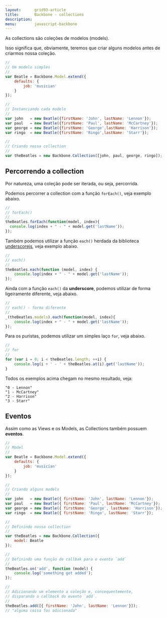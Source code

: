 ```yaml
---
layout:      grid93-article
title:       Backbone - collections
description: 
menu:        javascript-backbone
---
```


As collections são coleções de modelos (models).

Isso significa que, obviamente, teremos que criar alguns modelos antes de criarmos nossa coleção.

```javascript
//
// Um modelo simples
//
var Beatle = Backbone.Model.extend({
    defaults: {
        job: 'musician'
    }
});

//
// Instanciando cada modelo
//
var john   = new Beatle({firstName: 'John', lastName: 'Lennon'});
var paul   = new Beatle({firstName: 'Paul', lastName: 'McCartney'});
var george = new Beatle({firstName: 'George',lastName: 'Harrison'});
var ringo  = new Beatle({firstName: 'Ringo',lastName: 'Starr'});

//
// Criando nossa collection
//
var theBeatles = new Backbone.Collection([john, paul, george, ringo]);
```



Percorrendo a collection
---

Por natureza, uma coleção pode ser iterada, ou seja, percorrida.

Podemos percorrer a collection com a função `forEach()`, veja exemplo abaixo.

```javascript
//
// forEach()
//
theBeatles.forEach(function(model, index){
  console.log(index + " - " + model.get('lastName'));
});
```

Também podemos utilizar a função `each()` herdada da biblioteca [underscorejs](http://underscorejs.org/ "link-externo"), 
veja exemplo abaixo.

```javascript
//
// each()
//
theBeatles.each(function (model, index) {
    console.log(index + " - " + model.get('lastName'));
});
```

Ainda com a função `each()` da __underscore__, podemos utilizar de forma ligeiramente diferente, veja abaixo.

```javascript
//
// each() - forma diferente
//
_(theBeatles.models).each(function(model, index){
    console.log(index + " - " + model.get('lastName'));
});
```

Para os puristas, podemos utilizar um simples laço `for`, veja abaixo.

```javascript
//
// for
//
for (var i = 0; i < theBeatles.length; ++i) {
    console.log(i + ' - ' + theBeatles.at(i).get('lastName'));
}
```

Todos os exemplos acima chegam no mesmo resultado, veja:

    "0 - Lennon"
    "1 - McCartney"
    "2 - Harrison"
    "3 - Starr"




Eventos
---

Assim como as Views e os Models, as Collections também possuem __eventos__.

```javascript
//
// Model
//
var Beatle = Backbone.Model.extend({
    defaults: {
        job: 'musician'
    }
});

//
// Criando alguns models
//
var john   = new Beatle({ firstName: 'John', lastName: 'Lennon'});
var paul   = new Beatle({ firstName: 'Paul', lastName: 'McCartney'});
var george = new Beatle({ firstName: 'George', lastName: 'Harrison'});
var ringo  = new Beatle({ firstName: 'Ringo', lastName: 'Starr'});

//
// Definindo nossa collection
//
var theBeatles = new Backbone.Collection({
    model: Beatle
});

//
// Definindo uma função de callbak para o evento `add`
//
theBeatles.on('add', function (model) {
    console.log('something got added');
});

//
// Adicionando um elemento a coleção e, consequentemente,
// disparando o callback do evento `add`.
//
theBeatles.add([{ firstName: 'John', lastName: 'Lennon'}]);
// "alguma coisa foi adicionada"
```